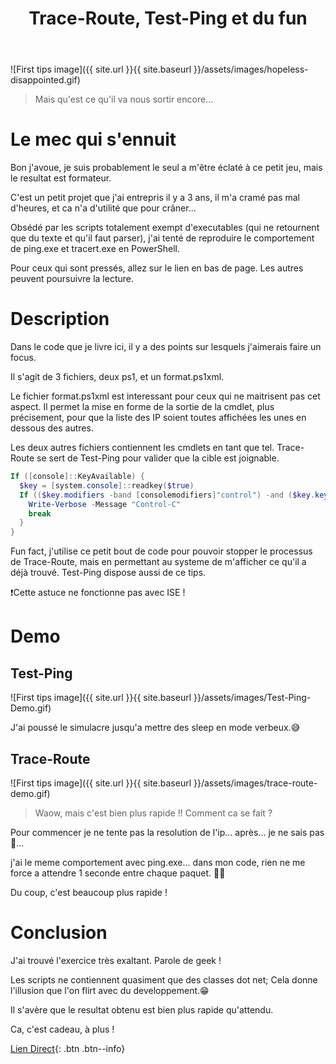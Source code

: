 ﻿---
title: "Trace-Route, Test-Ping et du fun"
excerpt: "Un projet rigolo, reproduire le comportement de tracert.exe et de ping.exe"
description: "Une demonstration de la force de powershell tout en s'amusant. Deux commandes Dos reproduite en Posh et une astuce en prime."
category: PowerShell
tags: 
  - PowerShell
  - cmdlet
  - Tips
---

![First tips image]({{ site.url }}{{ site.baseurl }}/assets/images/hopeless-disappointed.gif)

> Mais qu'est ce qu'il va nous sortir encore...

# Le mec qui s'ennuit

Bon j'avoue, je suis probablement le seul a m'être éclaté à ce petit jeu, mais le resultat est formateur.

C'est un petit projet que j'ai entrepris il y a 3 ans, il m'a cramé pas mal d'heures, et ca n'a d'utilité que pour crâner...

Obsédé par les scripts totalement exempt d'executables (qui ne retournent que du texte et qu'il faut parser), j'ai tenté de reproduire le comportement de ping.exe et tracert.exe en PowerShell.

Pour ceux qui sont pressés, allez sur le lien en bas de page. Les autres peuvent poursuivre la lecture.

# Description

Dans le code que je livre ici, il y a des points sur lesquels j'aimerais faire un focus.

Il s'agit de 3 fichiers, deux ps1, et un format.ps1xml.

Le fichier format.ps1xml est interessant pour ceux qui ne maitrisent pas cet aspect. Il permet la mise en forme de la sortie de la cmdlet, plus précisement, pour que la liste des IP soient toutes affichées les unes en dessous des autres.

Les deux autres fichiers contiennent les cmdlets en tant que tel. Trace-Route se sert de Test-Ping pour valider que la cible est joignable.

```powershell
If ([console]::KeyAvailable) {
  $key = [system.console]::readkey($true)
  If (($key.modifiers -band [consolemodifiers]"control") -and ($key.key -eq "C")) {
    Write-Verbose -Message "Control-C"
    break
  }
}
```

Fun fact, j'utilise ce petit bout de code pour pouvoir stopper le processus de Trace-Route, mais en permettant au systeme de m'afficher ce qu'il a déjà trouvé.
Test-Ping dispose aussi de ce tips.

❗Cette astuce ne fonctionne pas avec ISE !


# Demo

## Test-Ping

![First tips image]({{ site.url }}{{ site.baseurl }}/assets/images/Test-Ping-Demo.gif)

J'ai poussé le simulacre jusqu'a mettre des sleep en mode verbeux.😅


## Trace-Route

![First tips image]({{ site.url }}{{ site.baseurl }}/assets/images/trace-route-demo.gif)

> Waow, mais c'est bien plus rapide !! Comment ca se fait ?

Pour commencer je ne tente pas la resolution de l'ip... après... je ne sais pas 🤔...

j'ai le meme comportement avec ping.exe... dans mon code, rien ne me force a attendre 1 seconde entre chaque paquet. 🤷‍♂️

Du coup, c'est beaucoup plus rapide !

# Conclusion

J'ai trouvé l'exercice très exaltant. Parole de geek !

Les scripts ne contiennent quasiment que des classes dot net; Cela donne l'illusion que l'on flirt avec du developpement.😁

Il s'avère que le resultat obtenu est bien plus rapide qu'attendu. 


Ca, c'est cadeau, à plus !

[Lien Direct](https://github.com/MickaelRoy/Cmdlets/tree/main/Trace-Route){: .btn .btn--info}
